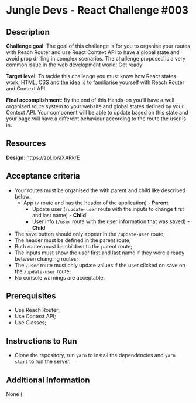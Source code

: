 # Jungle Devs - React Challenge #003

  ## Description
  **Challenge goal**: The goal of this challenge is for you to organise your routes with Reach Router and use React Context API to have a global state and avoid prop drilling in complex scenarios. The challenge proposed is a very common issue in the web development world! Get ready!
  
  **Target level**: To tackle this challenge you must know how React states work, HTML, CSS and the idea is to familiarise yourself with Reach Router and Context API.
  
  **Final accomplishment**: By the end of this Hands-on you’ll have a well organised route system to your website and global states defined by your Context API. Your component will be able to update based on this state and your page will have a different behaviour according to the route the user is in.
  
  
  ## Resources
  **Design**: https://zpl.io/aXARkrE
  
  
  ## Acceptance criteria
  * Your routes must be organised the with parent and child like described below:
    * App (`/` route and has the header of the application) - **Parent**
      * Update user (`/update-user` route with the inputs to change first and last name) - **Child**
      * User info (`/user` route with the user information that was saved) - **Child**
  * The save button should only appear in the `/update-user` route;
  * The header must be defined in the parent route;
  * Both routes must be children to the parent route;
  * The inputs must show the user first and last name if they were already between changing routes;
  * The `/user` route must only update values if the user clicked on save on the `/update-user` route;
  * No console warnings are acceptable.
  
## Prerequisites
  * Use Reach Router;
  * Use Context API;
  * Use Classes;
  
## Instructions to Run
  * Clone the repository, run `yarn` to install the dependencies and `yarn start` to run the server.
  
## Additional Information
  None (:
